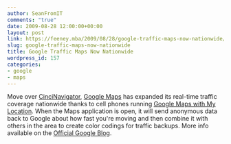 ```yaml
---
author: SeanFromIT
comments: "true"
date: 2009-08-28 12:00:00+00:00
layout: post
link: https://feeney.mba/2009/08/28/google-traffic-maps-now-nationwide/
slug: google-traffic-maps-now-nationwide
title: Google Traffic Maps Now Nationwide
wordpress_id: 157
categories:
- google
- maps
---
```


Move over [CinciNavigator](http://data.cincinnati.com/navigator/), [Google Maps](http://maps.google.com/) has expanded its real-time traffic coverage nationwide thanks to cell phones running [Google Maps with My Location](http://www.google.com/mobile/gmm/mylocation/index.html). When the Maps application is open, it will send anonymous data back to Google about how fast you're moving and then combine it with others in the area to create color codings for traffic backups. More info available on the [Official Google Blog](http://googleblog.blogspot.com/2009/08/bright-side-of-sitting-in-traffic.html).
